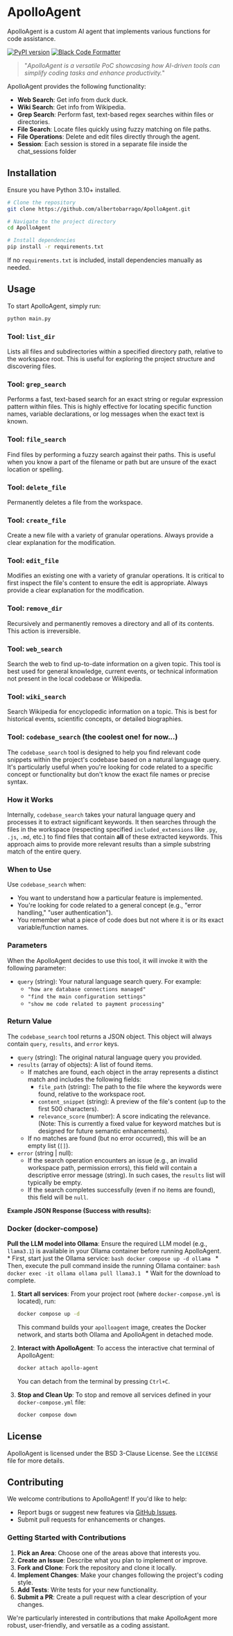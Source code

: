 # ApolloAgent

ApolloAgent is a custom AI agent that implements various functions for code assistance.

[![PyPI version](https://img.shields.io/pypi/v/apollo-agent)](https://pypi.org/appo-agent)
[![Black Code Formatter](https://github.com/AlbertoBarrago/ApolloAgent/actions/workflows/black.yml/badge.svg)](https://github.com/AlbertoBarrago/ApolloAgent/actions/workflows/black.yml)

> "_ApolloAgent is a versatile PoC showcasing how AI-driven tools can simplify coding tasks and enhance productivity._"

ApolloAgent provides the following functionality:

- **Web Search**: Get info from duck duck.
- **Wiki Search**: Get info from Wikipedia.
- **Grep Search**: Perform fast, text-based regex searches within files or directories.
- **File Search**: Locate files quickly using fuzzy matching on file paths.
- **File Operations**: Delete and edit files directly through the agent.
- **Session**: Each session is stored in a separate file inside the chat_sessions folder 

## Installation

Ensure you have Python 3.10+ installed.

```bash
# Clone the repository
git clone https://github.com/albertobarrago/ApolloAgent.git

# Navigate to the project directory
cd ApolloAgent

# Install dependencies
pip install -r requirements.txt
```

If no `requirements.txt` is included, install dependencies manually as needed.

## Usage

To start ApolloAgent, simply run:

```bash
python main.py
```

### Tool: `list_dir`

Lists all files and subdirectories within a specified directory path, relative to the workspace root. This is useful for exploring the project structure and discovering files.

### Tool: `grep_search`

Performs a fast, text-based search for an exact string or regular expression pattern within files. This is highly effective for locating specific function names, variable declarations, or log messages when the exact text is known.

### Tool: `file_search`

Find files by performing a fuzzy search against their paths. This is useful when you know a part of the filename or path but are unsure of the exact location or spelling.

### Tool: `delete_file`

Permanently deletes a file from the workspace.

### Tool: `create_file`

Create a new file with a variety of granular operations. Always provide a clear explanation for the modification.

### Tool: `edit_file`

Modifies an existing one with a variety of granular operations. It is critical to first inspect the file's content to ensure the edit is appropriate. Always provide a clear explanation for the modification.

### Tool: `remove_dir`

Recursively and permanently removes a directory and all of its contents. This action is irreversible.

### Tool: `web_search`

Search the web to find up-to-date information on a given topic. This tool is best used for general knowledge, current events, or technical information not present in the local codebase or Wikipedia.

### Tool: `wiki_search`

Search Wikipedia for encyclopedic information on a topic. This is best for historical events, scientific concepts, or detailed biographies.

### Tool: `codebase_search` (the coolest one! for now...)

The `codebase_search` tool is designed to help you find relevant code snippets within the project's codebase based on a natural language query. It's particularly useful when you're looking for code related to a specific concept or functionality but don't know the exact file names or precise syntax.

### How it Works

Internally, `codebase_search` takes your natural language query and processes it to extract significant keywords. It then searches through the files in the workspace (respecting specified `included_extensions` like `.py`, `.js`, `.md`, etc.) to find files that contain **all** of these extracted keywords. This approach aims to provide more relevant results than a simple substring match of the entire query.

### When to Use

Use `codebase_search` when:

*   You want to understand how a particular feature is implemented.
*   You're looking for code related to a general concept (e.g., "error handling," "user authentication").
*   You remember what a piece of code does but not where it is or its exact variable/function names.

### Parameters

When the ApolloAgent decides to use this tool, it will invoke it with the following parameter:

*   `query` (string): Your natural language search query. For example:
    *   `"how are database connections managed"`
    *   `"find the main configuration settings"`
    *   `"show me code related to payment processing"`

### Return Value

The `codebase_search` tool returns a JSON object. This object will always contain `query`, `results`, and `error` keys.

*   `query` (string): The original natural language query you provided.
*   `results` (array of objects): A list of found items.
    *   If matches are found, each object in the array represents a distinct match and includes the following fields:
        *   `file_path` (string): The path to the file where the keywords were found, relative to the workspace root.
        *   `content_snippet` (string): A preview of the file's content (up to the first 500 characters).
        *   `relevance_score` (number): A score indicating the relevance. (Note: This is currently a fixed value for keyword matches but is designed for future semantic enhancements).
    *   If no matches are found (but no error occurred), this will be an empty list (`[]`).
*   `error` (string | null):
    *   If the search operation encounters an issue (e.g., an invalid workspace path, permission errors), this field will contain a descriptive error message (string). In such cases, the `results` list will typically be empty.
    *   If the search completes successfully (even if no items are found), this field will be `null`.

**Example JSON Response (Success with results):**

### Docker (docker-compose)
**Pull the LLM model into Ollama**:
    Ensure the required LLM model (e.g., `llama3.1`) is available in your Ollama container before running ApolloAgent.
    * First, start just the Ollama service:
        ```bash
        docker compose up -d ollama
        ```
    * Then, execute the pull command inside the running Ollama container:
        ```bash
        docker exec -it ollama ollama pull llama3.1
        ```
    * Wait for the download to complete.

1. **Start all services**:
    From your project root (where `docker-compose.yml` is located), run:
    ```bash
    docker compose up -d
    ```
    This command builds your `apolloagent` image, creates the Docker network, and starts both Ollama and ApolloAgent in detached mode.

2. **Interact with ApolloAgent**:
    To access the interactive chat terminal of ApolloAgent:
    ```bash
    docker attach apollo-agent
    ```
    You can detach from the terminal by pressing `Ctrl+C`.

3. **Stop and Clean Up**:
    To stop and remove all services defined in your `docker-compose.yml` file:
    ```bash
    docker compose down
    ```

## License

ApolloAgent is licensed under the BSD 3-Clause License. See the `LICENSE` file for more details.

## Contributing

We welcome contributions to ApolloAgent! If you'd like to help:
- Report bugs or suggest new features via [GitHub Issues](https://github.com/AlbertoBarrago/Apollo-Agent/issues).
- Submit pull requests for enhancements or changes.

### Getting Started with Contributions

1. **Pick an Area**: Choose one of the areas above that interests you.
2. **Create an Issue**: Describe what you plan to implement or improve.
3. **Fork and Clone**: Fork the repository and clone it locally.
4. **Implement Changes**: Make your changes following the project's coding style.
5. **Add Tests**: Write tests for your new functionality.
6. **Submit a PR**: Create a pull request with a clear description of your changes.

We're particularly interested in contributions that make ApolloAgent more robust, user-friendly, and versatile as a coding assistant.
